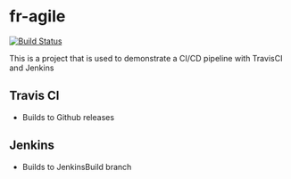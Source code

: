 # fr-agile

[![Build Status](https://travis-ci.org/Dean-Coakley/fr-agile.svg?branch=master)](https://travis-ci.org/Dean-Coakley/fr-agile)

This is a project that is used to demonstrate a CI/CD pipeline with TravisCI and Jenkins

## Travis CI
* Builds to Github releases
## Jenkins
* Builds to JenkinsBuild branch
